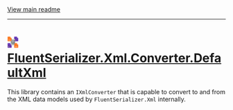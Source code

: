 ﻿[//]: # (Header)

<a href="https://github.com/Marvin-Brouwer/FluentSerializer#readme">
  View main readme
</a><hr/>
<h1>
    <img alt="icon" width="26" height="26"
        src="https://github.com/Marvin-Brouwer/FluentSerializer/raw/main/doc/logo/Logo.xml.optimized.svg" />
    <a href="https://github.com/Marvin-Brouwer/FluentSerializer/src/FluentSerializer.Xml.Converter.DefaultXml/Readme.md#readme">
      FluentSerializer.Xml.Converter.DefaultXml
    </a>
</h1>

[//]: # (Body)

This library contains an `IXmlConverter` that is capable to convert to and from 
the XML data models used by `FluentSerializer.Xml` internally.